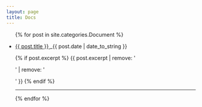 ```yaml
---
layout: page
title: Docs
---
```


<div class="posts">
  <ul>
    {% for post in site.categories.Document %}
      <div class="post">
        <li>
          <p>
            <a href="{{ site.baseurl }}/{{ post.url }}">
              {{ post.title }}
            </a>
            _{{ post.date | date_to_string }}
          </p>
          <p>
            {% if post.excerpt %}
              {{ post.excerpt | remove: '<p>' | remove: '</p>' }}
            {% endif %}
          </p>
        </li>
        <hr>
      </div>
    {% endfor %}
  </ul>
</div>
